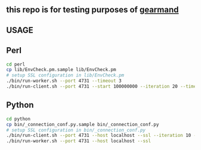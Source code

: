 this repo is for testing purposes of [gearmand](http://gearman.org)
----

USAGE
----

Perl
----

```bash
cd perl
cp lib/EnvCheck.pm.sample lib/EnvCheck.pm
# setup SSL configuration in lib/EnvCheck.pm
./bin/run-worker.sh --port 4731 --timeout 3
./bin/run-client.sh --port 4731 --start 100000000 --iteration 20 --timeout 3
```

Python
----


```bash
cd python
cp bin/_connection_conf.py.sample bin/_connection_conf.py
# setup SSL configuration in bin/_connection_conf.py
./bin/run-client.sh --port 4731 --host localhost --ssl --iteration 10 --start 1000 --timeout 10
./bin/run-worker.sh --port 4731 --host localhost --ssl
```
